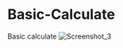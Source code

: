 # Basic-Calculate
Basic calculate
![Screenshot_3](https://user-images.githubusercontent.com/107166036/227742647-0c8348b4-6dc0-4850-9240-284d4d026c3c.png)
